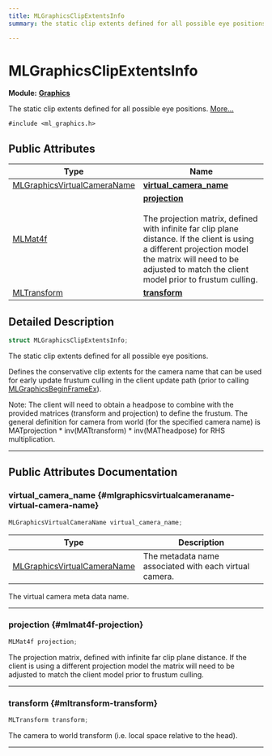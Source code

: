 ```yaml
---
title: MLGraphicsClipExtentsInfo
summary: the static clip extents defined for all possible eye positions. 

---
```


# MLGraphicsClipExtentsInfo

**Module:** **[Graphics](/versioned_docs/version-22-May-2023/api-ref/api/Modules/group___graphics/group___graphics.md)**



The static clip extents defined for all possible eye positions.  [More...](#detailed-description)


`#include <ml_graphics.h>`

## Public Attributes

| Type           | Name           |
| -------------- | -------------- |
| [MLGraphicsVirtualCameraName](/versioned_docs/version-22-May-2023/api-ref/api/Modules/group___graphics/group___graphics.md#enums-mlgraphicsvirtualcameraname) | **[virtual_camera_name](/versioned_docs/version-22-May-2023/api-ref/api/Modules/group___graphics/struct_m_l_graphics_clip_extents_info.md#mlgraphicsvirtualcameraname-virtual-camera-name)**  |
| [MLMat4f](/versioned_docs/version-22-May-2023/api-ref/api/Modules/group___common/struct_m_l_mat4f.md) | **[projection](/versioned_docs/version-22-May-2023/api-ref/api/Modules/group___graphics/struct_m_l_graphics_clip_extents_info.md#mlmat4f-projection)** <br></br>The projection matrix, defined with infinite far clip plane distance. If the client is using a different projection model the matrix will need to be adjusted to match the client model prior to frustum culling.  |
| [MLTransform](/versioned_docs/version-22-May-2023/api-ref/api/Modules/group___common/struct_m_l_transform.md) | **[transform](/versioned_docs/version-22-May-2023/api-ref/api/Modules/group___graphics/struct_m_l_graphics_clip_extents_info.md#mltransform-transform)**  |

## Detailed Description

```cpp
struct MLGraphicsClipExtentsInfo;
```

The static clip extents defined for all possible eye positions. 

Defines the conservative clip extents for the camera name that can be used for early update frustum culling in the client update path (prior to calling [MLGraphicsBeginFrameEx](/versioned_docs/version-22-May-2023/api-ref/api/Modules/group___graphics/group___graphics.md#mlresult-mlgraphicsbeginframeex)).




Note: The client will need to obtain a headpose to combine with the provided matrices (transform and projection) to define the frustum. The general definition for camera from world (for the specified camera name) is MATprojection * inv(MATtransform) * inv(MATheadpose) for RHS multiplication. 





-----------
## Public Attributes Documentation

### virtual_camera_name {#mlgraphicsvirtualcameraname-virtual-camera-name}

```cpp
MLGraphicsVirtualCameraName virtual_camera_name;
```



| Type | Description |
|--|--|
| [MLGraphicsVirtualCameraName](/versioned_docs/version-22-May-2023/api-ref/api/Modules/group___graphics/group___graphics.md#enums-mlgraphicsvirtualcameraname) | The metadata name associated with each virtual camera.  |


The virtual camera meta data name. 





-----------

### projection {#mlmat4f-projection}

```cpp
MLMat4f projection;
```

The projection matrix, defined with infinite far clip plane distance. If the client is using a different projection model the matrix will need to be adjusted to match the client model prior to frustum culling. 





-----------

### transform {#mltransform-transform}

```cpp
MLTransform transform;
```


The camera to world transform (i.e. local space relative to the head). 





-----------


